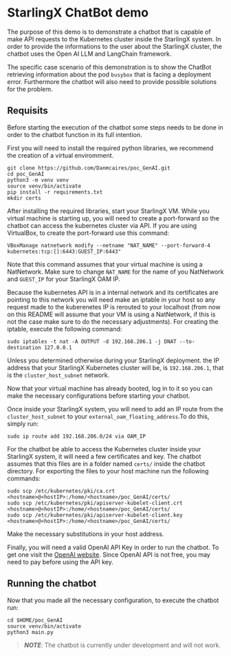 # StarlingX ChatBot demo

The purpose of this demo is to demonstrate a chatbot that is capable of make
API requests to the Kubernetes cluster inside the StarlingX system. In order to
provide the informations to the user about the StarlingX cluster, the chatbot
uses the Open AI LLM and LangChain framework.

The specific case scenario of this demonstration is to show the ChatBot
retrieving information about the pod `busybox` that is facing a deployment error.
Furthermore the chatbot will also need to provide possible solutions for the
problem.

## Requisits

Before starting the execution of the chatbot some steps needs to be done in
order to the chatbot function in its full intention.

First you will need to install the required python libraries, we recommend the
creation of a virtual enviromment.

```shell
git clone https://github.com/Danmcaires/poc_GenAI.git
cd poc_GenAI
python3 -m venv venv
source venv/bin/activate
pip install -r requirements.txt
mkdir certs
```

After installing the required libraries, start your StarlingX VM. While you
virtual machine is starting up, you will need to create a port-forward so the
chatbot can access the kubernetes cluster via API. If you are using VirtualBox,
to create the port-forward use this command:

```shell
VBoxManage natnetwork modify --netname "NAT_NAME" --port-forward-4 kubernetes:tcp:[]:6443:GUEST_IP:6443"
```

Note that this command assumes that your virtual machine is using a NatNetwork.
Make sure to change `ǸAT_NAME` for the name of you NatNetwork and `GUEST_IP`
for your StarlingX OAM IP.

Because the kubernetes API is in a internal network and its certificates are
pointing to this network you will need make an iptable in your host so any
request made to the kuberenetes IP is rerouted to your localhost (from now on
this README will assume that your VM is using a NatNetwork, if this is not the
case make sure to do the necessary adjustments). For creating the iptable,
execute the following command:

```shell
sudo iptables -t nat -A OUTPUT -d 192.168.206.1 -j DNAT --to-destination 127.0.0.1
```

Unless you determined otherwise during your StarlingX deployment. the IP address
that your StarlingX Kubernetes cluster will be, is `192.168.206.1`, that is the
`cluster_host_subnet` network.

Now that your virtual machine has already booted, log in to it so you can make
the necessary configurations before starting your chatbot.

Once inside your StarlingX system, you will need to add an IP route from the
`cluster_host_subnet` to your `external_oam_floating_address`.To do this, simply
run:

```shell
sudo ip route add 192.168.206.0/24 via OAM_IP
```

For the chatbot be able to access the Kubernetes cluster inside your StarlingX
system, it will need a few certificates and key. The chatbot assumes that this
files are in a folder named `certs/` inside the chatbot directory. For exporting
the files to your host machine run the following commands:

```shell
sudo scp /etc/kubernetes/pki/ca.crt <hostname>@<hostIP>:/home/<hostname>/poc_GenAI/certs/
sudo scp /etc/kubernetes/pki/apiserver-kubelet-client.crt <hostname>@<hostIP>:/home/<hostname>/poc_GenAI/certs/
sudo scp /etc/kubernetes/pki/apiserver-kubelet-client.key <hostname>@<hostIP>:/home/<hostname>/poc_GenAI/certs/
```

Make the necessary substitutions in your host address.

Finally, you will need a valid OpenAI API Key in order to run the chatbot. To
get one visit the [OpenAI website](https://platform.openai.com/docs/overview).
Since OpenAI API is not free, you may need to pay before using the API key.

## Running the chatbot

Now that you made all the necessary configuration, to execute the chatbot run:

```shell
cd $HOME/poc_GenAI
source venv/bin/activate
python3 main.py
```

> **_NOTE_**: The chatbot is currently under development and will not work.